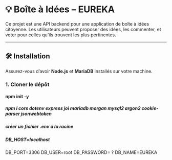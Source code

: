 # 💡 Boîte à Idées – EUREKA

Ce projet est une API backend pour une application de boîte à idées citoyenne. Les utilisateurs peuvent proposer des idées, les commenter, et voter pour celles qu’ils trouvent les plus pertinentes.  

---

## 🛠 Installation

Assurez-vous d’avoir **Node.js** et **MariaDB** installés sur votre machine.

### 1. Cloner le dépôt

#### npm init -y

##### npm i cors dotenv express joi mariadb morgan mysql2 argon2 cookie-parser jsonwebtoken

##### créer un fichier .env à la racine
##### DB_HOST=localhost
DB_PORT=3306
DB_USER=root
DB_PASSWORD= ?
DB_NAME=EUREKA
